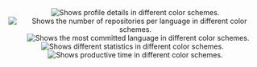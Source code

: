 <!-- [![66Leo66's GitHub stats](https://github-readme-stats.vercel.app/api?username=66Leo66&show_icons=true&theme=nord)](https://github.com/66Leo66) -->

<div align="center">
  <picture>
    <source media="(prefers-color-scheme: dark)" srcset="https://raw.githubusercontents.com/66Leo66/profile-summary-card/master/profile-summary-card-output/nord_dark/0-profile-details.svg">
    <source media="(prefers-color-scheme: light)" srcset="https://raw.githubusercontents.com/66Leo66/profile-summary-card/master/profile-summary-card-output/nord_bright/0-profile-details.svg">
    <img alt="Shows profile details in different color schemes." src="https://raw.githubusercontents.com/66Leo66/profile-summary-card/master/profile-summary-card-output/nord_dark/0-profile-details.svg">
  </picture>
</div>


<div align="center">
  <picture>
    <source media="(prefers-color-scheme: dark)" srcset="https://raw.githubusercontents.com/66Leo66/profile-summary-card/master/profile-summary-card-output/nord_dark/1-repos-per-language.svg">
    <source media="(prefers-color-scheme: light)" srcset="https://raw.githubusercontents.com/66Leo66/profile-summary-card/master/profile-summary-card-output/nord_bright/1-repos-per-language.svg">
    <img alt="Shows the number of repositories per language in different color schemes." src="https://raw.githubusercontents.com/66Leo66/profile-summary-card/master/profile-summary-card-output/nord_dark/1-repos-per-language.svg">
  </picture>
  &hairsp;&hairsp;&hairsp;&hairsp;&hairsp;&hairsp;
  <picture>
    <source media="(prefers-color-scheme: dark)" srcset="https://raw.githubusercontents.com/66Leo66/profile-summary-card/master/profile-summary-card-output/nord_dark/2-most-commit-language.svg">
    <source media="(prefers-color-scheme: light)" srcset="https://raw.githubusercontents.com/66Leo66/profile-summary-card/master/profile-summary-card-output/nord_bright/2-most-commit-language.svg">
    <img alt="Shows the most committed language in different color schemes." src="https://raw.githubusercontents.com/66Leo66/profile-summary-card/master/profile-summary-card-output/nord_dark/2-most-commit-language.svg">
  </picture>
</div>


<div align="center">
  <picture>
    <source media="(prefers-color-scheme: dark)" srcset="https://raw.githubusercontents.com/66Leo66/profile-summary-card/master/profile-summary-card-output/nord_dark/3-stats.svg">
    <source media="(prefers-color-scheme: light)" srcset="https://raw.githubusercontents.com/66Leo66/profile-summary-card/master/profile-summary-card-output/nord_bright/3-stats.svg">
    <img alt="Shows different statistics in different color schemes." src="https://raw.githubusercontents.com/66Leo66/profile-summary-card/master/profile-summary-card-output/nord_dark/3-stats.svg">
  </picture>
  &hairsp;&hairsp;&hairsp;&hairsp;&hairsp;&hairsp;
  <picture>
    <source media="(prefers-color-scheme: dark)" srcset="https://raw.githubusercontents.com/66Leo66/profile-summary-card/master/profile-summary-card-output/nord_dark/4-productive-time.svg">
    <source media="(prefers-color-scheme: light)" srcset="https://raw.githubusercontents.com/66Leo66/profile-summary-card/master/profile-summary-card-output/nord_bright/4-productive-time.svg">
    <img alt="Shows productive time in different color schemes." src="https://raw.githubusercontents.com/66Leo66/profile-summary-card/master/profile-summary-card-output/nord_dark/4-productive-time.svg">
  </picture>
</div>
